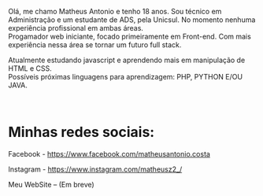 Olá, me chamo Matheus Antonio e tenho 18 anos. Sou técnico em Administração e um estudante de ADS, pela Unicsul. No momento nenhuma experiência profissional em ambas áreas. <br>
Progamador web iniciante, focado primeiramente em Front-end. Com mais experiência nessa área se tornar um futuro full stack.

Atualmente estudando javascript e aprendendo mais em manipulação de HTML e CSS. <br>
Possíveis próximas linguagens para aprendizagem: PHP, PYTHON E/OU JAVA.

<br>

<h1> Minhas redes sociais: </h1>

Facebook - https://www.facebook.com/matheusantonio.costa

Instagram - https://www.instagram.com/matheusz2_/

Meu WebSite – (Em breve)
